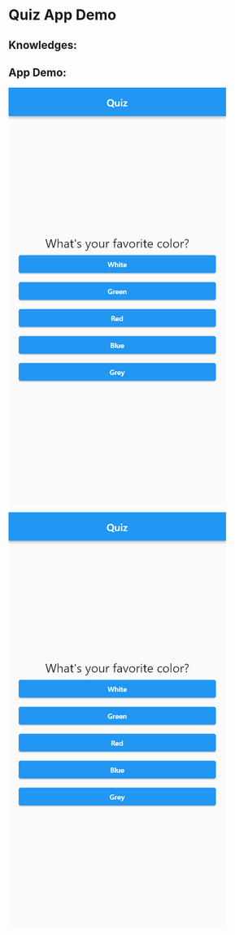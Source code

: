 # Quiz App Demo

## Knowledges:

## App Demo:

![Quiz Screen](quiz_screen.png)

![Result Screen](quiz_screen.png)


